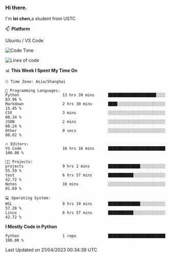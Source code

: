 ### Hi there.
I'm **lei chen**,a student from USTC

📫 **Platform**

Ubuntu / VS Code

<!--START_SECTION:waka-->
![Code Time](http://img.shields.io/badge/Code%20Time-17%20hrs%2027%20mins-blue)

![Lines of code](https://img.shields.io/badge/From%20Hello%20World%20I%27ve%20Written-0%20lines%20of%20code-blue)

📊 **This Week I Spent My Time On** 

```text
🕑︎ Time Zone: Asia/Shanghai

💬 Programming Languages: 
Python                   13 hrs 39 mins      █████████████████████░░░░   83.96 % 
Markdown                 2 hrs 30 mins       ████░░░░░░░░░░░░░░░░░░░░░   15.45 % 
CSV                      3 mins              ░░░░░░░░░░░░░░░░░░░░░░░░░   00.34 % 
JSON                     2 mins              ░░░░░░░░░░░░░░░░░░░░░░░░░   00.24 % 
Other                    0 secs              ░░░░░░░░░░░░░░░░░░░░░░░░░   00.02 % 

🔥 Editors: 
VS Code                  16 hrs 16 mins      █████████████████████████   100.00 % 

🐱‍💻 Projects: 
projects                 9 hrs 2 mins        ██████████████░░░░░░░░░░░   55.59 % 
test                     6 hrs 57 mins       ███████████░░░░░░░░░░░░░░   42.72 % 
Notes                    16 mins             ░░░░░░░░░░░░░░░░░░░░░░░░░   01.69 % 

💻 Operating System: 
WSL                      9 hrs 19 mins       ██████████████░░░░░░░░░░░   57.28 % 
Linux                    6 hrs 57 mins       ███████████░░░░░░░░░░░░░░   42.72 % 
```

**I Mostly Code in Python** 

```text
Python                   1 repo              █████████████████████████   100.00 % 
```




 Last Updated on 21/04/2023 00:34:39 UTC
<!--END_SECTION:waka-->
